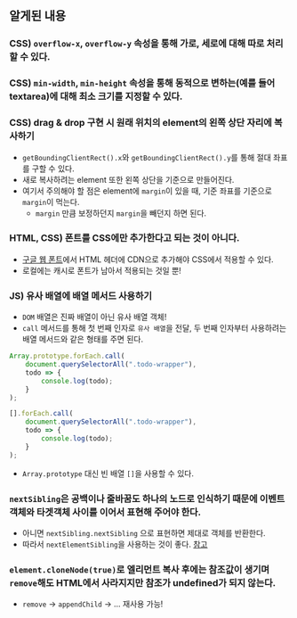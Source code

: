 ## 알게된 내용

### CSS) `overflow-x`, `overflow-y` 속성을 통해 가로, 세로에 대해 따로 처리할 수 있다.

### CSS) `min-width`, `min-height` 속성을 통해 동적으로 변하는(예를 들어 textarea)에 대해 최소 크기를 지정할 수 있다.

### CSS) drag & drop 구현 시 원래 위치의 element의 왼쪽 상단 자리에 복사하기
- `getBoundingClientRect().x`와 `getBoundingClientRect().y`를 통해 절대 좌표를 구할 수 있다.
- 새로 복사하려는 element 또한 왼쪽 상단을 기준으로 만들어진다.
- 여기서 주의해야 할 점은 element에 `margin`이 있을 때, 기준 좌표를 기준으로 `margin`이 먹는다.
  - `margin` 만큼 보정하던지 `margin`을 빼던지 하면 된다.

### HTML, CSS) 폰트를 CSS에만 추가한다고 되는 것이 아니다.
- [구글 웹 폰트](https://fonts.google.com/)에서 HTML 헤더에 CDN으로 추가해야 CSS에서 적용할 수 있다.
- 로컬에는 캐시로 폰트가 남아서 적용되는 것일 뿐!

### JS) 유사 배열에 배열 메서드 사용하기
- `DOM` 배열은 진짜 배열이 아닌 유사 배열 객체!
- `call` 메서드를 통해 첫 번째 인자로 `유사 배열`을 전달, 두 번째 인자부터 사용하려는 배열 메서드와 같은 형태를 주면 된다.
```javascript
Array.prototype.forEach.call(
    document.querySelectorAll(".todo-wrapper"),
    todo => {
        console.log(todo);
    }
);
```
```javascript
[].forEach.call(
    document.querySelectorAll(".todo-wrapper"),
    todo => {
        console.log(todo);
    }
);
```
- `Array.prototype` 대신 빈 배열 `[]`을 사용할 수 있다.

### `nextSibling`은 공백이나 줄바꿈도 하나의 노드로 인식하기 때문에 이벤트객체와 타겟객체 사이를 이어서 표현해 주어야 한다.
- 아니면 `nextSibling.nextSibling` 으로 표현하면 제대로 객체를 반환한다. 
- 따라서 `nextElementSibling`을 사용하는 것이 좋다.
[참고](https://iamawebdeveloper.tistory.com/58)

### `element.cloneNode(true)`로 엘리먼트 복사 후에는 참조값이 생기며 `remove`해도 HTML에서 사라지지만 참조가 undefined가 되지 않는다.
- `remove` -> `appendChild` -> ... 재사용 가능!